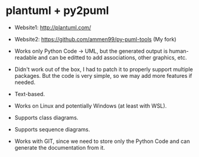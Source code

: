 # plantuml + py2puml

* Website1: http://plantuml.com/
* Website2: https://github.com/ammen99/py-puml-tools (My fork)

* Works only Python Code -> UML, but the generated output is human-readable and can be editted to add associations, other graphics, etc.
* Didn't work out of the box, I had to patch it to properly support multiple packages. But the code is very simple, so we may add more features if needed.
* Text-based.
* Works on Linux and potentially Windows (at least with WSL).
* Supports class diagrams.
* Supports sequence diagrams.
* Works with GIT, since we need to store only the Python Code and can generate the documentation from it.
